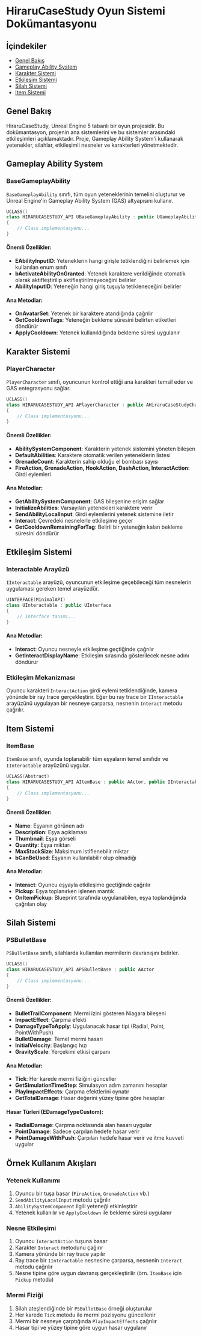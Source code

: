 # HiraruCaseStudy Oyun Sistemi Dokümantasyonu

## İçindekiler
- [Genel Bakış](#genel-bakış)
- [Gameplay Ability System](#gameplay-ability-system)
- [Karakter Sistemi](#karakter-sistemi)
- [Etkileşim Sistemi](#etkileşim-sistemi)
- [Silah Sistemi](#silah-sistemi)
- [Item Sistemi](#item-sistemi)

## Genel Bakış

HiraruCaseStudy, Unreal Engine 5 tabanlı bir oyun projesidir. Bu dokümantasyon, projenin ana sistemlerini ve bu sistemler arasındaki etkileşimleri açıklamaktadır. Proje, Gameplay Ability System'i kullanarak yetenekler, silahlar, etkileşimli nesneler ve karakterleri yönetmektedir.

## Gameplay Ability System

### BaseGameplayAbility

`BaseGameplayAbility` sınıfı, tüm oyun yeteneklerinin temelini oluşturur ve Unreal Engine'in Gameplay Ability System (GAS) altyapısını kullanır.

```cpp
UCLASS()
class HIRARUCASESTUDY_API UBaseGameplayAbility : public UGameplayAbility
{
    // Class implementasyonu...
}
```

#### Önemli Özellikler:

- **EAbilityInputID**: Yeteneklerin hangi girişle tetiklendiğini belirlemek için kullanılan enum sınıfı
- **bActivateAbilityOnGranted**: Yetenek karaktere verildiğinde otomatik olarak aktifleştirilip aktifleştirilmeyeceğini belirler
- **AbilityInputID**: Yeteneğin hangi giriş tuşuyla tetikleneceğini belirler

#### Ana Metodlar:

- **OnAvatarSet**: Yetenek bir karaktere atandığında çağrılır
- **GetCooldownTags**: Yeteneğin bekleme süresini belirten etiketleri döndürür
- **ApplyCooldown**: Yetenek kullanıldığında bekleme süresi uygulanır

## Karakter Sistemi

### PlayerCharacter

`PlayerCharacter` sınıfı, oyuncunun kontrol ettiği ana karakteri temsil eder ve GAS entegrasyonu sağlar.

```cpp
UCLASS()
class HIRARUCASESTUDY_API APlayerCharacter : public AHiraruCaseStudyCharacter, public IAbilitySystemInterface
{
    // Class implementasyonu...
}
```

#### Önemli Özellikler:

- **AbilitySystemComponent**: Karakterin yetenek sistemini yöneten bileşen
- **DefaultAbilities**: Karaktere otomatik verilen yeteneklerin listesi
- **GrenadeCount**: Karakterin sahip olduğu el bombası sayısı
- **FireAction, GrenadeAction, HookAction, DashAction, InteractAction**: Girdi eylemleri

#### Ana Metodlar:

- **GetAbilitySystemComponent**: GAS bileşenine erişim sağlar
- **InitializeAbilities**: Varsayılan yetenekleri karaktere verir
- **SendAbilityLocalInput**: Girdi eylemlerini yetenek sistemine iletir
- **Interact**: Çevredeki nesnelerle etkileşime geçer
- **GetCooldownRemainingForTag**: Belirli bir yeteneğin kalan bekleme süresini döndürür

## Etkileşim Sistemi

### Interactable Arayüzü

`IInteractable` arayüzü, oyuncunun etkileşime geçebileceği tüm nesnelerin uygulaması gereken temel arayüzdür.

```cpp
UINTERFACE(MinimalAPI)
class UInteractable : public UInterface
{
    // Interface tanımı...
}
```

#### Ana Metodlar:

- **Interact**: Oyuncu nesneyle etkileşime geçtiğinde çağrılır
- **GetInteractDisplayName**: Etkileşim sırasında gösterilecek nesne adını döndürür

### Etkileşim Mekanizması

Oyuncu karakteri `InteractAction` girdi eylemi tetiklendiğinde, kamera yönünde bir ray trace gerçekleştirir. Eğer bu ray trace bir `IInteractable` arayüzünü uygulayan bir nesneye çarparsa, nesnenin `Interact` metodu çağrılır.

## Item Sistemi

### ItemBase

`ItemBase` sınıfı, oyunda toplanabilir tüm eşyaların temel sınıfıdır ve `IInteractable` arayüzünü uygular.

```cpp
UCLASS(Abstract)
class HIRARUCASESTUDY_API AItemBase : public AActor, public IInteractable
{
    // Class implementasyonu...
}
```

#### Önemli Özellikler:

- **Name**: Eşyanın görünen adı
- **Description**: Eşya açıklaması
- **Thumbnail**: Eşya görseli
- **Quantity**: Eşya miktarı
- **MaxStackSize**: Maksimum istiflenebilir miktar
- **bCanBeUsed**: Eşyanın kullanılabilir olup olmadığı

#### Ana Metodlar:

- **Interact**: Oyuncu eşyayla etkileşime geçtiğinde çağrılır
- **Pickup**: Eşya toplanırken işlenen mantık
- **OnItemPickup**: Blueprint tarafında uygulanabilen, eşya toplandığında çağrılan olay

## Silah Sistemi

### PSBulletBase

`PSBulletBase` sınıfı, silahlarda kullanılan mermilerin davranışını belirler.

```cpp
UCLASS()
class HIRARUCASESTUDY_API APSBulletBase : public AActor
{
    // Class implementasyonu...
}
```

#### Önemli Özellikler:

- **BulletTrailComponent**: Mermi izini gösteren Niagara bileşeni
- **ImpactEffect**: Çarpma efekti
- **DamageTypeToApply**: Uygulanacak hasar tipi (Radial, Point, PointWithPush)
- **BulletDamage**: Temel mermi hasarı
- **InitialVelocity**: Başlangıç hızı
- **GravityScale**: Yerçekimi etkisi çarpanı

#### Ana Metodlar:

- **Tick**: Her karede mermi fiziğini günceller
- **GetSimulationTimeStep**: Simulasyon adım zamanını hesaplar
- **PlayImpactEffects**: Çarpma efektlerini oynatır
- **GetTotalDamage**: Hasar değerini yüzey tipine göre hesaplar

#### Hasar Türleri (EDamageTypeCustom):

- **RadialDamage**: Çarpma noktasında alan hasarı uygular
- **PointDamage**: Sadece çarpılan hedefe hasar verir
- **PointDamageWithPush**: Çarpılan hedefe hasar verir ve itme kuvveti uygular

## Örnek Kullanım Akışları

### Yetenek Kullanımı

1. Oyuncu bir tuşa basar (`FireAction`, `GrenadeAction` vb.)
2. `SendAbilityLocalInput` metodu çağrılır
3. `AbilitySystemComponent` ilgili yeteneği etkinleştirir
4. Yetenek kullanılır ve `ApplyCooldown` ile bekleme süresi uygulanır

### Nesne Etkileşimi

1. Oyuncu `InteractAction` tuşuna basar
2. Karakter `Interact` metodunu çağırır
3. Kamera yönünde bir ray trace yapılır
4. Ray trace bir `IInteractable` nesnesine çarparsa, nesnenin `Interact` metodu çağrılır
5. Nesne tipine göre uygun davranış gerçekleştirilir (örn. `ItemBase` için `Pickup` metodu)

### Mermi Fiziği

1. Silah ateşlendiğinde bir `PSBulletBase` örneği oluşturulur
2. Her karede `Tick` metodu ile mermi pozisyonu güncellenir
3. Mermi bir nesneye çarptığında `PlayImpactEffects` çağrılır
4. Hasar tipi ve yüzey tipine göre uygun hasar uygulanır
